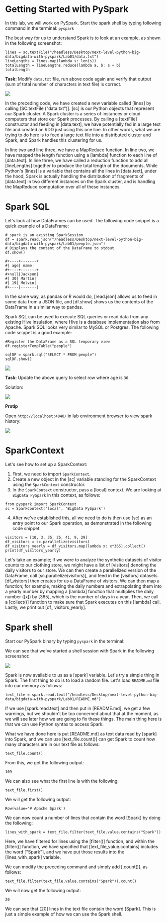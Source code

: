 
Getting Started with PySpark
==============================

In this lab, we will work on PySpark. Start the spark shell by typing following command in the terminal: `pyspark`

The best way for us to understand Spark is to look at an example, as shown in the following screenshot:

```
lines = sc.textFile("/headless/Desktop/next-level-python-big-data/bigdata-with-pyspark/Lab01/data.txt")
lineLengths = lines.map(lambda s: len(s))
totalLength = lineLengths.reduce(lambda a, b: a + b)
totalLength
```

**Task:** Modify `data.txt` file, run above code again and verify that output (sum of total number of characters in text file) is correct.


![](./images/1.png)


In the preceding code, we have created a new variable called
[lines] by calling [SC.textFile (\"data.txt\")]. [sc]
is our Python objects that represent our Spark cluster. A Spark cluster
is a series of instances or cloud computers that store our Spark
processes. By calling a [textFile] constructor and feeding in
[data.text], we have potentially fed in a large text file and
created an RDD just using this one line. In other words, what we are
trying to do here is to feed a large text file into a distributed
cluster and Spark, and Spark handles this clustering for us.

In line two and line three, we have a MapReduce function. In line two,
we have mapped the length function using a [lambda] function to
each line of [data.text]. In line three, we have called a
reduction function to add all [lineLengths] together to produce
the total length of the documents. While Python\'s [lines] is a
variable that contains all the lines in [data.text], under the
hood, Spark is actually handling the distribution of fragments of
[data.text] in two different instances on the Spark cluster, and
is handling the MapReduce computation over all of these instances.



Spark SQL
=========

Let\'s look at how DataFrames can be used. The following code snippet is
a quick example of a DataFrame:

```
# spark is an existing SparkSession
df = spark.read.json("/headless/Desktop/next-level-python-big-data/bigdata-with-pyspark/Lab01/people.json")
# Displays the content of the DataFrame to stdout
df.show()

#+----+-------+
#| age| name|
#+----+-------+
#+null|Jackson|
#| 30| Martin|
#| 19| Melvin|
#+----|-------|
```


In the same way, as pandas or R would do, [read.json] allows us to
feed in some data from a JSON file, and [df.show] shows us the
contents of the DataFrame in a similar way to pandas.


Spark SQL can be used to execute SQL queries or
read data from any existing Hive insulation, where Hive is a database
implementation also from Apache. Spark SQL looks very similar to MySQL
or Postgres. The following code snippet is a good example:

```
#Register the DataFrame as a SQL temporary view
df.registerTempTable("people")

sqlDF = spark.sql("SELECT * FROM people")
sqlDF.show()

```

![](./images/2.png)


**Task:** Update the above query to select row where age is `30`.


Solution:

![](./images/3.png)


**Protip**

Open `http://localhost:4040/` in lab environment browser to view spark history:

![](./images/4.png)



SparkContext
============

Let\'s see how to set up a SparkContext:

1.  First, we need to import `SparkContext`.
2.  Create a new object in the [sc] variable standing for the
    SparkContext using the `SparkContext` constructor.
3.  In the `SparkContext` constructor, pass a [local]
    context. We are looking at `BigData PySpark` in this context,
    as follows:

```
from pyspark import SparkContext
sc = SparkContext('local', 'BigData PySpark')
```


4.  After we\'ve established this, all we need to do is then use
    [sc] as an entry point to our Spark operation, as demonstrated
    in the following code snippet:

```
visitors = [10, 3, 35, 25, 41, 9, 29]
df_visitors = sc.parallelize(visitors)
df_visitors_yearly = df_visitors.map(lambda x: x*365).collect()
print(df_visitors_yearly)
```


Let\'s take an example; if we were to analyze the synthetic datasets of
visitor counts to our clothing store, we might have a list of
[visitors] denoting the daily visitors to our store. We can then
create a parallelized version of the DataFrame, call
[sc.parallelize(visitors)], and feed in the [visitors]
datasets. [df\_visitors] then creates for us a DataFrame of
visitors. We can then map a function; for example, making the daily
numbers and extrapolating them into a yearly number by mapping a
[lambda] function that multiplies the daily number ([x]) by
[365], which is the number of days in a year. Then, we call a
[collect()] function to make sure that Spark executes on this
[lambda] call. Lastly, we print out [df\_ visitors\_yearly].


Spark shell
===========

Start our PySpark binary by typing `pyspark` in the terminal:

We can see that we\'ve started a shell session with Spark in the
following screenshot:


![](./images/ba96adf0-562b-47ec-9924-986c14b08156.png)



Spark is now available to us as a [spark] variable. Let\'s try a
simple thing in Spark. The first thing to do is to load a random file.
Let\'s load `README.md` file into our memory as follows:

```
text_file = spark.read.text("/headless/Desktop/next-level-python-big-data/bigdata-with-pyspark/Lab01/README.md")
```

If we use [spark.read.text] and then put in [README.md], we
get a few warnings, but we shouldn\'t be too concerned about that at the
moment, as we will see later how we are going to fix these things. The
main thing here is that we can use Python syntax to access Spark.

What we have done here is put [README.md] as text data read by
[spark] into Spark, and we can use [text\_file.count()] can
get Spark to count how many characters are in our text file as follows:

```
text_file.count()
```


From this, we get the following output:

```
109
```


We can also see what the first line is with the following:

```
text_file.first()
```


We will get the following output:

```
Row(value='# Apache Spark')
```


We can now count a number of lines that contain the word [Spark]
by doing the following:

```
lines_with_spark = text_file.filter(text_file.value.contains("Spark"))
```


Here, we have filtered for lines using the [filter()] function,
and within the [filter()] function, we have specified that
[text\_file\_value.contains] includes the word [\"Spark\"],
and we have put those results into the [lines\_with\_spark]
variable.

We can modify the preceding command and simply add [.count()], as
follows:

```
text_file.filter(text_file.value.contains("Spark")).count()
```


We will now get the following output:

```
20
```


We can see that [20] lines in the text file contain the word
[Spark]. This is just a simple example of how we can use the Spark
shell.
